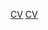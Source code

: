 [CV](https://yuliyaturovskaya.github.io/rsschool-cv/cv)
[CV](https://yuliyaturovskaya.github.io/rsschool-cv/)

